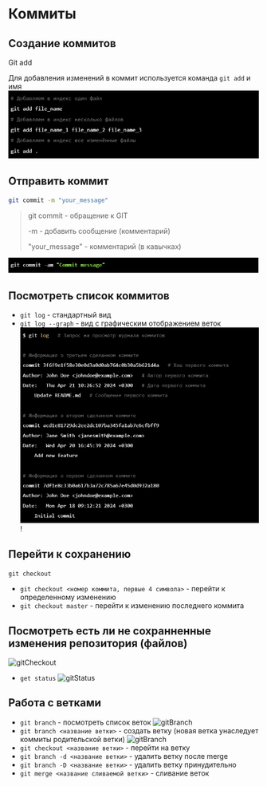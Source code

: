 # Коммиты

## Создание коммитов
Git add

Для добавления изменений в коммит используется команда `git add` и имя
![gitAdd](photos/image.png)


## Отправить коммит
```bash
git commit -m "your_message"
```
> git commit - обращение к GIT
>
>-m - добавить сообщение (комментарий)
>
>"your_message" - комментарий (в кавычках)

![gitCommit](photos/commit.PNG)

## Посмотреть список коммитов
* `git log` - стандартный вид
* `git log --graph` - вид с графическим отображением веток
![gitLog](photos/log.PNG)
!


## Перейти к сохранению
 ```git checkout```
* ```git checkout <номер коммита, первые 4 символа>``` - перейти к определенному изменению 
* ```git checkout master``` - перейти к изменению последнего коммита 
## Посмотреть есть ли не сохранненные изменения репозитория (файлов)
![gitCheckout](photos/checkout.PNG)
* ```get status```
![gitStatus](photos/status.PNG)

## Работа с ветками
* ```git branch``` - посмотреть список веток ![gitBranch](photos/branch.PNG)
* ```git branch <название ветки>``` - создать ветку (новая ветка унаследует коммиты родительской ветки) ![gitBranch](photos/branch1.png)
* ```git checkout <название ветки>``` - перейти на ветку 
* ```git branch -d <название ветки>``` - удалить ветку после merge 
* ```git branch -D <название ветки>``` - удалить ветку принудительно 
* ```git merge <название сливаемой ветки>``` - сливание веток 
